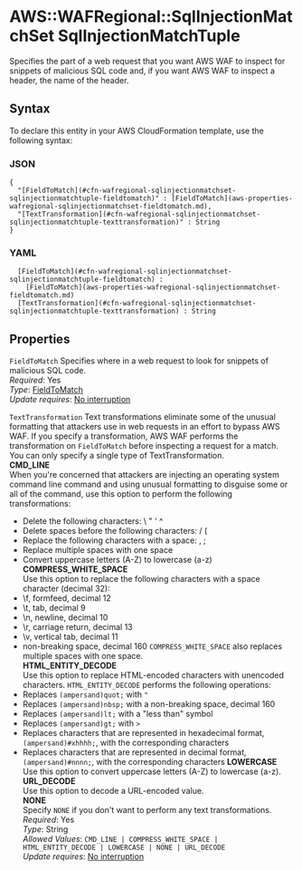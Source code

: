 # AWS::WAFRegional::SqlInjectionMatchSet SqlInjectionMatchTuple<a name="aws-properties-wafregional-sqlinjectionmatchset-sqlinjectionmatchtuple"></a>

Specifies the part of a web request that you want AWS WAF to inspect for snippets of malicious SQL code and, if you want AWS WAF to inspect a header, the name of the header\.

## Syntax<a name="aws-properties-wafregional-sqlinjectionmatchset-sqlinjectionmatchtuple-syntax"></a>

To declare this entity in your AWS CloudFormation template, use the following syntax:

### JSON<a name="aws-properties-wafregional-sqlinjectionmatchset-sqlinjectionmatchtuple-syntax.json"></a>

```
{
  "[FieldToMatch](#cfn-wafregional-sqlinjectionmatchset-sqlinjectionmatchtuple-fieldtomatch)" : [FieldToMatch](aws-properties-wafregional-sqlinjectionmatchset-fieldtomatch.md),
  "[TextTransformation](#cfn-wafregional-sqlinjectionmatchset-sqlinjectionmatchtuple-texttransformation)" : String
}
```

### YAML<a name="aws-properties-wafregional-sqlinjectionmatchset-sqlinjectionmatchtuple-syntax.yaml"></a>

```
﻿  [FieldToMatch](#cfn-wafregional-sqlinjectionmatchset-sqlinjectionmatchtuple-fieldtomatch) : 
    [FieldToMatch](aws-properties-wafregional-sqlinjectionmatchset-fieldtomatch.md)
﻿  [TextTransformation](#cfn-wafregional-sqlinjectionmatchset-sqlinjectionmatchtuple-texttransformation) : String
```

## Properties<a name="aws-properties-wafregional-sqlinjectionmatchset-sqlinjectionmatchtuple-properties"></a>

`FieldToMatch`  <a name="cfn-wafregional-sqlinjectionmatchset-sqlinjectionmatchtuple-fieldtomatch"></a>
Specifies where in a web request to look for snippets of malicious SQL code\.  
*Required*: Yes  
*Type*: [FieldToMatch](aws-properties-wafregional-sqlinjectionmatchset-fieldtomatch.md)  
*Update requires*: [No interruption](https://docs.aws.amazon.com/AWSCloudFormation/latest/UserGuide/using-cfn-updating-stacks-update-behaviors.html#update-no-interrupt)

`TextTransformation`  <a name="cfn-wafregional-sqlinjectionmatchset-sqlinjectionmatchtuple-texttransformation"></a>
Text transformations eliminate some of the unusual formatting that attackers use in web requests in an effort to bypass AWS WAF\. If you specify a transformation, AWS WAF performs the transformation on `FieldToMatch` before inspecting a request for a match\.  
You can only specify a single type of TextTransformation\.  
 **CMD\_LINE**   
When you're concerned that attackers are injecting an operating system command line command and using unusual formatting to disguise some or all of the command, use this option to perform the following transformations:  
+ Delete the following characters: \\ " ' ^
+ Delete spaces before the following characters: / \(
+ Replace the following characters with a space: , ;
+ Replace multiple spaces with one space
+ Convert uppercase letters \(A\-Z\) to lowercase \(a\-z\)
 **COMPRESS\_WHITE\_SPACE**   
Use this option to replace the following characters with a space character \(decimal 32\):  
+ \\f, formfeed, decimal 12
+ \\t, tab, decimal 9
+ \\n, newline, decimal 10
+ \\r, carriage return, decimal 13
+ \\v, vertical tab, decimal 11
+ non\-breaking space, decimal 160
 `COMPRESS_WHITE_SPACE` also replaces multiple spaces with one space\.  
 **HTML\_ENTITY\_DECODE**   
Use this option to replace HTML\-encoded characters with unencoded characters\. `HTML_ENTITY_DECODE` performs the following operations:  
+ Replaces `(ampersand)quot;` with `"` 
+ Replaces `(ampersand)nbsp;` with a non\-breaking space, decimal 160
+ Replaces `(ampersand)lt;` with a "less than" symbol
+ Replaces `(ampersand)gt;` with `>` 
+ Replaces characters that are represented in hexadecimal format, `(ampersand)#xhhhh;`, with the corresponding characters
+ Replaces characters that are represented in decimal format, `(ampersand)#nnnn;`, with the corresponding characters
 **LOWERCASE**   
Use this option to convert uppercase letters \(A\-Z\) to lowercase \(a\-z\)\.  
 **URL\_DECODE**   
Use this option to decode a URL\-encoded value\.  
 **NONE**   
Specify `NONE` if you don't want to perform any text transformations\.  
*Required*: Yes  
*Type*: String  
*Allowed Values*: `CMD_LINE | COMPRESS_WHITE_SPACE | HTML_ENTITY_DECODE | LOWERCASE | NONE | URL_DECODE`  
*Update requires*: [No interruption](https://docs.aws.amazon.com/AWSCloudFormation/latest/UserGuide/using-cfn-updating-stacks-update-behaviors.html#update-no-interrupt)